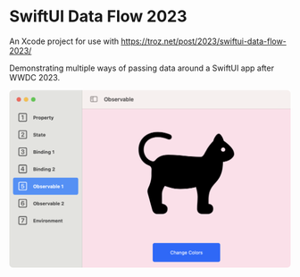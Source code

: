 # SwiftUI Data Flow 2023

An Xcode project for use with https://troz.net/post/2023/swiftui-data-flow-2023/

Demonstrating multiple ways of passing data around a SwiftUI app after WWDC 2023.

![Screenshot showing one Observable sample](assets/screenshot.png)
